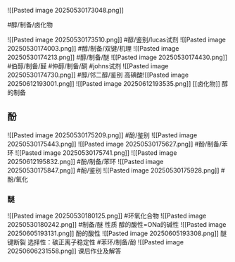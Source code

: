 
![[Pasted image 20250530173048.png]]


#醇/制备/卤化物

![[Pasted image 20250530173510.png]]
#醇/鉴别/lucas试剂
![[Pasted image 20250530174003.png]]
#醇/制备/双键/机理 
![[Pasted image 20250530174213.png]]
#醇/制备/醚 
![[Pasted image 20250530174430.png]]
#伯醇/制备/醛 #仲醇/制备/酮 #johns试剂
![[Pasted image 20250530174730.png]]
#醇/邻二醇/鉴别
高碘酸![[Pasted image 20250612193001.png]]
![[Pasted image 20250612193535.png]]
[[卤化物]]  醇的制备

## 酚
![[Pasted image 20250530175209.png]]
#酚/鉴别
![[Pasted image 20250530175443.png]]
![[Pasted image 20250530175627.png]]
#酚/制备/苯环 
![[Pasted image 20250530175741.png]]
![[Pasted image 20250612195832.png]]
#酚/制备/苯环 
![[Pasted image 20250530175847.png]]
#酚/鉴别 
![[Pasted image 20250530175928.png]]
#酚/氧化 
### 醚 
![[Pasted image 20250530180125.png]]
#环氧化合物
![[Pasted image 20250530180242.png]]
#制备/醚
性质
醇的酸性=ONa的碱性
![[Pasted image 20250605193131.png]]
酚的酸性
![[Pasted image 20250605193308.png]]
醚键断裂
选择性：碳正离子稳定性
#苯环/制备/酚
![[Pasted image 20250606231558.png]]
课后作业及解答